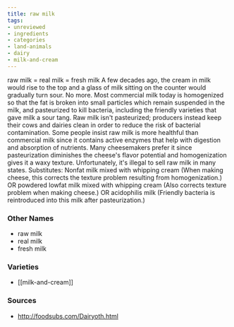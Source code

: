 ```yaml
---
title: raw milk
tags:
- unreviewed
- ingredients
- categories
- land-animals
- dairy
- milk-and-cream
---
```

raw milk = real milk = fresh milk A few decades ago, the cream in milk would rise to the top and a glass of milk sitting on the counter would gradually turn sour. No more. Most commercial milk today is homogenized so that the fat is broken into small particles which remain suspended in the milk, and pasteurized to kill bacteria, including the friendly varieties that gave milk a sour tang. Raw milk isn't pasteurized; producers instead keep their cows and dairies clean in order to reduce the risk of bacterial contamination. Some people insist raw milk is more healthful than commercial milk since it contains active enzymes that help with digestion and absorption of nutrients. Many cheesemakers prefer it since pasteurization diminishes the cheese's flavor potential and homogenization gives it a waxy texture. Unfortunately, it's illegal to sell raw milk in many states. Substitutes: Nonfat milk mixed with whipping cream (When making cheese, this corrects the texture problem resulting from homogenization.) OR powdered lowfat milk mixed with whipping cream (Also corrects texture problem when making cheese.) OR acidophilis milk (Friendly bacteria is reintroduced into this milk after pasteurization.)

### Other Names

* raw milk
* real milk
* fresh milk

### Varieties

* [[milk-and-cream]]

### Sources
* http://foodsubs.com/Dairyoth.html
